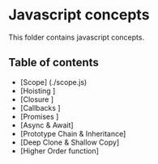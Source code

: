 # Javascript concepts

This folder contains javascript concepts.

## Table of contents
- [Scope] (./scope.js)
- [Hoisting ]
- [Closure ]
- [Callbacks ]
- [Promises ]
- [Async & Await]
- [Prototype Chain & Inheritance]
- [Deep Clone & Shallow Copy]
- [Higher Order function]
